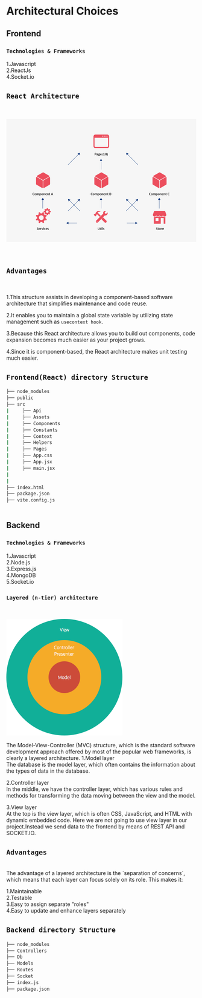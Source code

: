 # Architectural Choices


## Frontend

### `Technologies & Frameworks`

1.Javascript\
2.ReactJs\
4.Socket.io


## `React Architecture`

<br />

![Screenshot](REACT.png)

<br />

## `Advantages`

<br />

1.This structure assists in developing a component-based software architecture that simplifies maintenance and code reuse. 

2.It enables you to maintain a global state variable by utilizing state management such as `usecontext hook`. 

3.Because this React architecture allows you to build out components, code expansion becomes much easier as your project grows. 

4.Since it is component-based, the React architecture makes unit testing much easier. 

## `Frontend(React) directory Structure`
```bash
├── node_modules
├── public
├── src
|     ├── Api
|     ├── Assets
|     ├── Components
|     ├── Constants
|     ├── Context
|     ├── Helpers
|     ├── Pages
|     ├── App.css
|     ├── App.jsx
|     ├── main.jsx
|
|     
├── index.html
├── package.json
├── vite.config.js



```




## Backend

### `Technologies & Frameworks`

1.Javascript\
2.Node.js\
3.Express.js\
4.MongoDB\
5.Socket.io


### `Layered (n-tier) architecture `

<br />

![Screenshot](MVC.png)


The Model-View-Controller (MVC) structure, which is the standard software development approach offered by most of the popular web frameworks, is clearly a layered architecture.
1.Model layer\
The database is the model layer, which often contains the information about the types of data in the database. 

2.Controller layer\
In the middle, we have the controller layer, which has various rules and methods for transforming the data moving between the view and the model.

3.View layer\
At the top is the view layer, which is often CSS, JavaScript, and HTML with dynamic embedded code. Here we are not going to use view layer in our project.Instead we send data to the frontend by means of REST API and SOCKET.IO. 


## `Advantages `
<br />
The advantage of a layered architecture is the  `separation of concerns`, which means that each layer can focus solely on its role. This makes it:

1.Maintainable\
2.Testable\
3.Easy to assign separate "roles"\
4.Easy to update and enhance layers separately




## `Backend directory Structure`


```bash
├── node_modules
├── Controllers
├── Db
├── Models
├── Routes
├── Socket     
├── index.js
├── package.json


```









